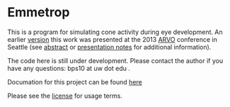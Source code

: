 # Emmetrop

This is a program for simulating cone activity during eye development.  An earlier [version](https://github.com/bps10/emmetrop/tree/ARVO2013) this work was presented at the 2013 [ARVO](https://www.arvo.org) conference in Seattle (see [abstract](http://bps10.github.io/static/abstracts/ARVO_2013/Schmidt_ARVO_2013_abstract.pdf) or [presentation notes](http://bps10.github.io/static/abstracts/ARVO_2013/Schmidt_ARVO_2013_PresentationNotes.pdf) for additional information).  

The code here is still under development. Please contact the author if you have any questions: bps10 at uw dot edu .

Documation for this project can be found [here](https://staff.washington.edu/bps10)

Please see the [license](https://github.com/bps10/emmetrop/blob/master/LICENSE.rst) for usage terms.
